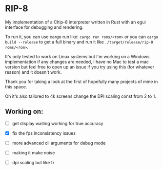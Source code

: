 # RIP-8

My implementation of a Chip-8 interpreter written in Rust with an egui interface for debugging and rendering.

To run it, you can use cargo run like: `cargo run roms/<rom>` or you can `cargo build --release` to get a full binary and run it like `./target/release/rip-8 roms/<rom>`.

It's only tested to work on Linux systems but I'm working on a Windows implementation if any changes are needed, I have no Mac to test a mac version but feel free to open up an issue if you try using this (for whatever reason) and it doesn't work.

Thank you for taking a look at the first of hopefully many projects of mine in this space.

Oh it's also tailored to 4k screens change the DPI scaling const from 2 to 1.

## Working on:
- [ ] get display waiting working for true accuracy
- [x] fix the fps inconsistency issues
- [ ] more advanced cli arguments for debug mode
- [ ] making it make noise
- [ ] dpi scaling but like fr

